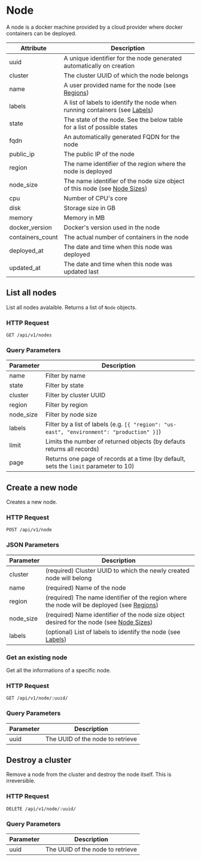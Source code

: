 # Node

A node is a docker machine provided by a cloud provider where docker containers
can be deployed.

Attribute   | Description
----------- | -----------
uuid        | A unique identifier for the node generated automatically on creation
cluster     | The cluster UUID of which the node belongs
name        | A user provided name for the node (see [Regions](/api/regions/))
labels      | A list of labels to identify the node when running containers (see [Labels](/api/labels/))
state       | The state of the node. See the below table for a list of possible states
fqdn        | An automatically generated FQDN for the node
public_ip   | The public IP of the node
region      | The name identifier of the region where the node is deployed
node_size   | The name identifier of the node size object of this node (see [Node Sizes](/api/node_sizes/))
cpu         | Number of CPU's core
disk        | Storage size in GB
memory      | Memory in MB
docker_version | Docker's version used in the node
containers_count | The actual number of containers in the node
deployed_at | The date and time when this node was deployed
updated_at  | The date and time when this node was updated last

## List all nodes

List all nodes avalaible. Returns a list of `Node` objects.

### HTTP Request

`GET /api/v1/nodes`

### Query Parameters

Parameter   | Description
---------   | -----------
name        | Filter by name
state       | Filter by state
cluster     | Filter by cluster UUID
region      | Filter by region
node_size   | Filter by node size
labels      | Filter by a list of labels (e.g. `[{ "region": "us-east", "environment": "production" }]`)
limit       | Limits the number of returned objects (by defauts returns all records)
page        | Returns one page of records at a time (by default, sets the `limit` parameter to 10)

## Create a new node

Creates a new node.

### HTTP Request

`POST /api/v1/node`

### JSON Parameters

Parameter | Description
--------- | -----------
cluster  | (required) Cluster UUID to which the newly created node will belong
name | (required) Name of the node
region | (required) The name identifier of the region where the node will be deployed (see [Regions](/api/regions))
node_size | (required) Name identifier of the node size object desired for the node (see [Node Sizes](/api/node_sizes))
labels | (optional) List of labels to identify the node (see [Labels](/api/labels))

### Get an existing node

Get all the informations of a specific node.

### HTTP Request

`GET /api/v1/node/:uuid/`

### Query Parameters

Parameter | Description
--------- | -----------
uuid | The UUID of the node to retrieve

## Destroy a cluster

Remove a node from the cluster and destroy the node itself. This is irreversible.

### HTTP Request

`DELETE /api/v1/node/:uuid/`

### Query Parameters

Parameter | Description
--------- | -----------
uuid | The UUID of the node to retrieve
